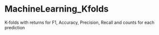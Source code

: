 # MachineLearning_Kfolds
K-folds with returns for F1, Accuracy, Precision, Recall and counts for each prediction
